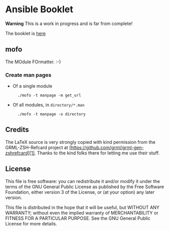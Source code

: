 # Ansible Booklet

**Warning** This is a work in progress and is far from complete!

The booklet is [here](https://github.com/downloads/jpmens/ansible-booklet/ansible-booklet.pdf)

## mofo

The MOdule FOrmatter. :-)

### Create man pages

* Of a single module

		./mofo -t manpage -m get_url

* Of all modules, in `directory/*.man`

		./mofo -t manpage -o directory


## Credits

The LaTeX source is very strongly copied with kind permission from the GRML-ZSH-Refcard
project at [https://github.com/grml/grml-gen-zshrefcard][1]. Thanks to the kind folks there
for letting me use their stuff.

## License

This file is free software: you can redistribute it and/or modify
it under the terms of the GNU General Public License as published by
the Free Software Foundation, either version 3 of the License, or
(at your option) any later version.

This file is distributed in the hope that it will be useful,
but WITHOUT ANY WARRANTY; without even the implied warranty of
MERCHANTABILITY or FITNESS FOR A PARTICULAR PURPOSE.  See the
GNU General Public License for more details.


  [1]: https://github.com/grml/grml-gen-zshrefcard
